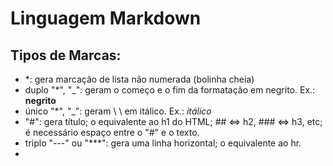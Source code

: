 # Linguagem Markdown
## Tipos de Marcas:
* *: gera marcação de lista não numerada (bolinha cheia)
* duplo "*", "_": geram o começo e o fim da formatação em negrito. Ex.: **negrito**
* único "*", "_": geram \\ \\ em itálico. Ex.: _itálico_
* "#": gera título; o equivalente ao h1 do HTML; ## <=> h2, ### <=> h3, etc; é necessário espaço entre o "#" e o texto.
* triplo "---" ou "***": gera uma linha horizontal; o equivalente ao hr.
* 
